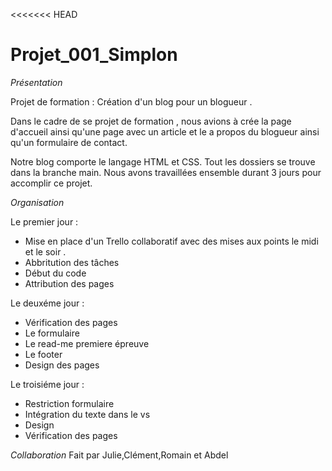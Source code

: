 <<<<<<< HEAD
# Projet_001_Simplon

*Présentation*

Projet de formation : Création d'un blog pour un blogueur . 

Dans le cadre de se projet de formation , nous avions à crée la page d'accueil ainsi qu'une page avec un article et le a propos du blogueur ainsi qu'un formulaire de contact. 

Notre blog comporte le langage HTML et CSS. 
Tout les dossiers se trouve dans la branche main.
Nous avons travaillées ensemble durant 3 jours pour accomplir ce projet.

*Organisation*

Le premier jour : 

- Mise en place d'un Trello collaboratif avec des mises aux points le midi et le soir . 
- Abbritution des tâches 
- Début du code 
- Attribution des pages

Le deuxéme jour : 

- Vérification des pages 
- Le formulaire 
- Le read-me premiere épreuve 
- Le footer
- Design des pages

Le troisiéme jour : 
- Restriction formulaire 
- Intégration du texte dans le vs
- Design
- Vérification des pages




*Collaboration*
Fait par Julie,Clément,Romain et Abdel


